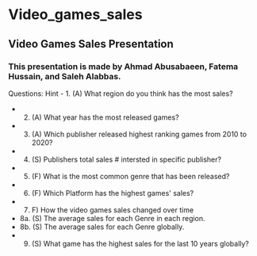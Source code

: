 # Video_games_sales
## Video Games Sales Presentation
### This presentation is made by Ahmad Abusabaeen, Fatema Hussain, and Saleh Alabbas.

Questions:
Hint - 1. (A) What region do you think has the most sales? 
- 2. (A) What year has the most released games? 
- 3. (A) Which publisher released highest ranking games from 2010 to 2020?
- 4. (S) Publishers total sales # intersted in specific publisher? 
- 5. (F) What is the most common genre that has been released? 
- 6. (F) Which Platform has the highest games' sales? 
- 7. F) How the video games sales changed over time 
- 8a. (S) The average sales for each Genre in each region.
- 8b. (S) The average sales for each Genre globally.
- 9. (S) What game has the highest sales for the last 10 years globally? 

